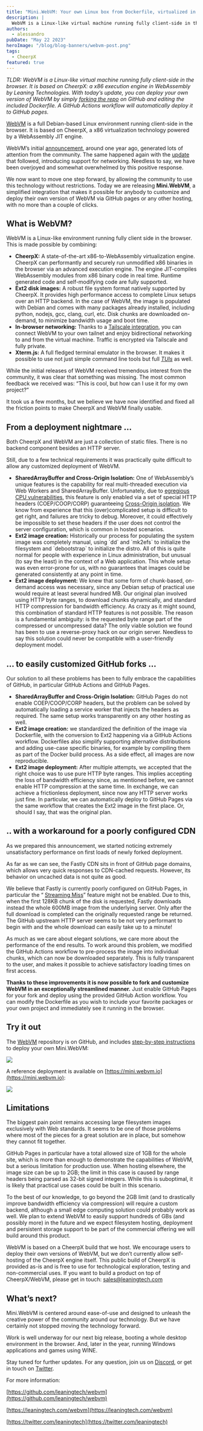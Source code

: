 ```yaml
---
title: "Mini.WebVM: Your own Linux box from Dockerfile, virtualized in the browser via WebAssembly"
description: |
  WebVM is a Linux-like virtual machine running fully client-side in the browser. It is based on CheerpX: a x86 execution engine in WebAssembly by Leaning Technologies. With today’s update, you can deploy your own version of WebVM by simply forking the repository on GitHub and editing the included Dockerfile. A GitHub Actions workflow will automatically deploy it to GitHub pages.
authors:
  - alessandro
pubDate: "May 22 2023"
heroImage: "/blog/blog-banners/webvm-post.png"
tags:
  - CheerpX
featured: true
---
```


_TLDR: WebVM is a Linux-like virtual machine running fully client-side in the browser. It is based on CheerpX: a x86 execution engine in WebAssembly by Leaning Technologies. With today’s update, you can deploy your own version of WebVM by simply_ [_forking the repo_](https://github.com/leaningtech/webvm) _on GitHub and editing the included Dockerfile. A GitHub Actions workflow will automatically deploy it to GitHub pages._

[WebVM](https://github.com/leaningtech/webvm) is a full Debian-based Linux environment running client-side in the browser. It is based on CheerpX, a x86 virtualization technology powered by a WebAssembly JIT engine.

WebVM’s initial [announcement](https://leaningtech.com/webvm-server-less-x86-virtual-machines-in-the-browser/), around one year ago, generated lots of attention from the community. The same happened again with the [update](https://leaningtech.com/webvm-virtual-machine-with-networking-via-tailscale/) that followed, introducing support for networking. Needless to say, we have been overjoyed and somewhat overwhelmed by this positive response.

We now want to move one step forward, by allowing the community to use this technology without restrictions. Today we are releasing **Mini.WebVM**, a simplified integration that makes it possible for anybody to customize and deploy their own version of WebVM via GitHub pages or any other hosting, with no more than a couple of clicks.

## What is WebVM?

WebVM is a Linux-like environment running fully client side in the browser. This is made possible by combining:

- **CheerpX:** A state-of-the-art x86-to-WebAssembly virtualization engine. CheerpX can performantly and securely run unmodified x86 binaries in the browser via an advanced execution engine. The engine JIT-compiles WebAssembly modules from x86 binary code in real time. Runtime generated code and self-modifying code are fully supported.
- **Ext2 disk images:** A robust file system format natively supported by CheerpX. It provides high performance access to complete Linux setups over an HTTP backend. In the case of WebVM, the image is populated with Debian and comes with many packages already installed, including python, nodejs, gcc, clang, curl, etc. Disk chunks are downloaded on-demand, to minimize bandwidth usage and boot time.
- **In-browser networking:** Thanks to a [Tailscale integration](https://leaningtech.com/webvm-virtual-machine-with-networking-via-tailscale/), you can connect WebVM to your own tailnet and enjoy bidirectional networking to and from the virtual machine. Traffic is encrypted via Tailscale and fully private.
- **Xterm.js:** A full fledged terminal emulator in the browser. It makes it possible to use not just simple command line tools but full [_TUIs_](https://en.wikipedia.org/wiki/Text-based_user_interface) as well.

While the initial releases of WebVM received tremendous interest from the community, it was clear that something was missing. The most common feedback we received was: “This is cool, but how can I use it for my own project?”

It took us a few months, but we believe we have now identified and fixed all the friction points to make CheerpX and WebVM finally usable.

## From a deployment nightmare …

Both CheerpX and WebVM are just a collection of static files. There is no backend component besides an HTTP server.

Still, due to a few technical requirements it was practically quite difficult to allow any customized deployment of WebVM.

- **SharedArrayBuffer and Cross-Origin Isolation:** One of WebAssembly’s unique features is the capability for real multi-threaded execution via Web Workers and SharedArrayBuffer. Unfortunately, due to [egregious CPU vulnerabilities](<https://en.wikipedia.org/wiki/Spectre_(security_vulnerability)>), this feature is only enabled via a set of special HTTP headers (COEP/COOP/CORP) guaranteeing [Cross-Origin isolation](https://web.dev/cross-origin-isolation-guide/). We know from experience that this (over)complicated setup is difficult to get right, and failures are tricky to debug. Moreover, it could effectively be impossible to set these headers if the user does not control the server configuration, which is common in hosted scenarios.
- **Ext2 image creation:** Historically our process for populating the system image was completely manual, using \`dd\` and \`mk2efs\` to initialize the filesystem and \`debootstrap\` to initialize the distro. All of this is quite normal for people with experience in Linux administration, but unusual (to say the least) in the context of a Web application. This whole setup was even error-prone for us, with no guarantees that images could be generated consistently at any point in time.
- **Ext2 image deployment:** We knew that some form of chunk-based, on-demand access was necessary, since any Debian setup of practical use would require at least several hundred MB. Our original plan involved using HTTP byte ranges, to download chunks dynamically, and standard HTTP compression for bandwidth efficiency. As crazy as it might sound, this combination of standard HTTP features is not possible. The reason is a fundamental ambiguity: is the requested byte range part of the compressed or uncompressed data? The only viable solution we found has been to use a reverse-proxy hack on our origin server. Needless to say this solution could never be compatible with a user-friendly deployment model.

## … to easily customized GitHub forks …

Our solution to all these problems has been to fully embrace the capabilities of GitHub, in particular GitHub Actions and GitHub Pages.

- **SharedArrayBuffer and Cross-Origin Isolation:** GitHub Pages do not enable COEP/COOP/CORP headers, but the problem can be solved by automatically loading a service worker that injects the headers as required. The same setup works transparently on any other hosting as well.
- **Ext2 image creation:** we standardized the definition of the image via Dockerfile, with the conversion to Ext2 happening via a GitHub Actions workflow. Dockerfiles also simplify supporting alternative distributions and adding use-case specific binaries, for example by compiling them as part of the Docker build process. As a side effect, all images are now reproducible.
- **Ext2 image deployment:** After multiple attempts, we accepted that the right choice was to use pure HTTP byte ranges. This implies accepting the loss of bandwidth efficiency since, as mentioned before, we cannot enable HTTP compression at the same time. In exchange, we can achieve a frictionless deployment, since now any HTTP server works just fine. In particular, we can automatically deploy to GitHub Pages via the same workflow that creates the Ext2 image in the first place. Or, should I say, that was the original plan.

## .. with a workaround for a poorly configured CDN

As we prepared this announcement, we started noticing extremely unsatisfactory performance on first loads of newly forked deployment.

As far as we can see, the Fastly CDN sits in front of GitHub page domains, which allows very quick responses to CDN-cached requests. However, its behavior on uncached data is not quite as good.

We believe that Fastly is currently poorly configured on GitHub Pages, in particular the “ [Streaming Miss](https://docs.fastly.com/en/guides/streaming-miss)” feature might not be enabled. Due to this, when the first 128KB chunk of the disk is requested, Fastly downloads instead the whole 600MB image from the underlying server. Only after the full download is completed can the originally requested range be returned. The GitHub upstream HTTP server seems to be not very performant to begin with and the whole download can easily take up to a minute!

As much as we care about elegant solutions, we care more about the performance of the end results. To work around this problem, we modified the GitHub Actions workflow to pre-process the image into individual chunks, which can now be downloaded separately. This is fully transparent to the user, and makes it possible to achieve satisfactory loading times on first access.

**Thanks to these improvements it is now possible to fork and customize WebVM in an exceptionally streamlined manner.** Just enable GitHub Pages for your fork and deploy using the provided GitHub Action workflow. You can modify the Dockerfile as you wish to include your favorite packages or your own project and immediately see it running in the browser.

## Try it out

The [WebVM](https://github.com/leaningtech/webvm) repository is on GitHub, and includes [step-by-step instructions](https://github.com/leaningtech/webvm#fork-deploy-customize) to deploy your own Mini.WebVM:

![](https://leaningtech.com/wp-content/uploads/2023/05/fork_deploy_instructions.gif)

A reference deployment is available on [https://mini.webvm.io](https://mini.webvm.io):

![](https://leaningtech.com/wp-content/uploads/2023/05/welcome_to_WebVM_slim.png.webp)

## Limitations

The biggest pain point remains accessing large filesystem images exclusively with Web standards. It seems to be one of those problems where most of the pieces for a great solution are in place, but somehow they cannot fit together.

GitHub Pages in particular have a total allowed size of 1GB for the whole site, which is more than enough to demonstrate the capabilities of WebVM, but a serious limitation for production use. When hosting elsewhere, the image size can be up to 2GB; the limit in this case is caused by range headers being parsed as 32-bit signed integers. While this is suboptimal, it is likely that practical use cases could be built in this scenario.

To the best of our knowledge, to go beyond the 2GB limit (and to drastically improve bandwidth efficiency via compression) will require a custom backend, although a small edge computing solution could probably work as well. We plan to extend WebVM to easily support hundreds of GBs (and possibly more) in the future and we expect filesystem hosting, deployment and persistent storage support to be part of the commercial offering we will build around this product.

WebVM is based on a CheerpX build that we host. We encourage users to deploy their own versions of WebVM, but we don’t currently allow self-hosting of the CheerpX engine itself. This public build of CheerpX is provided as-is and is free to use for technological exploration, testing and non-commercial uses. If you want to build a product on top of CheerpX/WebVM, please get in touch: [sales@leaningtech.com](mailto:sales@leaningtech.com)

## What’s next?

Mini.WebVM is centered around ease-of-use and designed to unleash the creative power of the community around our technology. But we have certainly not stopped moving the technology forward.

Work is well underway for our next big release, booting a whole desktop environment in the browser. And, later in the year, running Windows applications and games using WINE.

Stay tuned for further updates. For any question, join us on [Discord](https://discord.gg/yTNZgySKGa), or get in touch on [Twitter](https://twitter.com/alexpignotti).

For more information:

[https://github.com/leaningtech/webvm](https://github.com/leaningtech/webvm)

[https://leaningtech.com/webvm](https://leaningtech.com/webvm)

[https://twitter.com/leaningtech](https://twitter.com/leaningtech)
